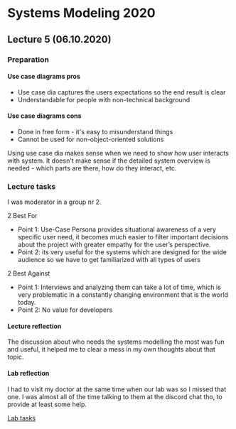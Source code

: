 # Systems Modeling 2020

## Lecture 5 (06.10.2020)

### Preparation

#### Use case diagrams pros

* Use case dia captures the users expectations so the end result is clear
* Understandable for people with non-technical background


#### Use case diagrams cons

* Done in free form - it's easy to misunderstand things
* Cannot be used for non-object-oriented solutions

Using use case dia makes sense when we need to show how user interacts with system. It doesn't make sense if the detailed system overview is needed - which parts are there, how do they interact, etc.


### Lecture tasks

I was moderator in a group nr 2.

2 Best For

* Point 1: Use-Case Persona provides situational awareness of a very specific user need, it becomes much easier to filter important decisions about the project with greater empathy for the user’s perspective.
* Point 2: its very useful for the systems which are designed for the wide audience so we have to get familiarized with all types of users

2 Best Against

* Point 1: Interviews and analyzing them can take a lot of time, which is very problematic in a constantly changing environment that is the world today.
* Point 2: No value for developers


#### Lecture reflection

The discussion about who needs the systems modelling the most was fun and useful, it helped me to clear a mess in my own thoughts about that topic. 
 
#### Lab reflection

I had to visit my doctor at the same time when our lab was so I missed that one. I was almost all of the time talking to them at the discord chat tho, to provide at least some help.



[Lab tasks](/team/Lab_06.10_tasks.md)